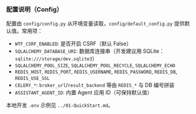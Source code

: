 ### 配置说明（Config）

配置由 `config/config.py` 从环境变量读取，`config/default_config.py` 提供默认值。常用项：

- `WTF_CSRF_ENABLED`: 是否开启 CSRF（默认 False）
- `SQLALCHEMY_DATABASE_URI`: 数据库连接串（开发建议用 SQLite：`sqlite:///storage/dev.sqlite3`）
- `SQLALCHEMY_POOL_SIZE`, `SQLALCHEMY_POOL_RECYCLE`, `SQLALCHEMY_ECHO`
- `REDIS_HOST`, `REDIS_PORT`, `REDIS_USERNAME`, `REDIS_PASSWORD`, `REDIS_DB`, `REDIS_USE_SSL`
- `CELERY_*`: `broker_url`/`result_backend` 等由 `REDIS_*` 与 DB 编号拼装
- `ASSISTANT_AGENT_ID`: 内置 Agent 应用 ID（可保持默认值）

本地开发 `.env` 示例见 `../01-QuickStart.md`。


